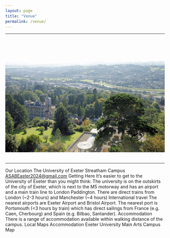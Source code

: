 ```yaml
---
layout: page
title: "Venue"
permalink: /venue/
---
```

***

<div style="text-align:center"><img class="image center" src="/assets/images/University_of_Exeter,_Streatham_Campus_-_geograph.org.uk_-_1004277.jpg"/></div><br/>

<p></p>

***

Our Location 
The University of Exeter Streatham Campus
ASABEaster2024@gmail.com
Getting Here 
It’s easier to get to the University of Exeter than you might think: The university is on the outskirts of the city of Exeter, which is next to the M5 motorway and has an airport and a main train line to London Paddington. There are direct trains from London (~2-3 hours) and Manchester (~4 hours)
International travel
The nearest airports are Exeter Airport and Bristol Airport. The nearest port is Portsmouth (<3 hours by train) which has direct sailings from France (e.g. Caen, Cherbourg) and Spain (e.g. Bilbao, Santander).
Accommodation
There is a range of accommodation available within walking distance of the campus. 
Local Maps
Accommodation
Exeter University Main Arts
Campus Map



